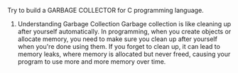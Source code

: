 Try to build a GARBAGE COLLECTOR for C programming language.

1. Understanding Garbage Collection
Garbage collection is like cleaning up after yourself automatically. In programming, when you create objects or allocate memory, you need to make sure you clean up after yourself when you're done using them. If you forget to clean up, it can lead to memory leaks, where memory is allocated but never freed, causing your program to use more and more memory over time.

